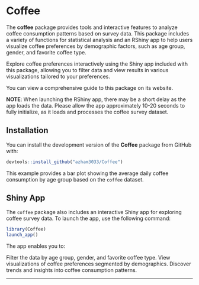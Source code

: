 
<!-- README.md is generated from README.Rmd. Please edit that file -->

# Coffee

The **coffee** package provides tools and interactive features to
analyze coffee consumption patterns based on survey data. This package
includes a variety of functions for statistical analysis and an RShiny
app to help users visualize coffee preferences by demographic factors,
such as age group, gender, and favorite coffee type.

Explore coffee preferences interactively using the Shiny app included
with this package, allowing you to filter data and view results in
various visualizations tailored to your preferences.

You can view a comprehensive guide to this package on its website.

**NOTE**: When launching the RShiny app, there may be a short delay as
the app loads the data. Please allow the app approximately 10-20 seconds
to fully initialize, as it loads and processes the coffee survey
dataset.

## Installation

You can install the development version of the **Coffee** package from
GitHub with:

``` r
devtools::install_github("azham3033/Coffee")
```

This example provides a bar plot showing the average daily coffee
consumption by age group based on the `coffee` dataset.

## Shiny App

The `coffee` package also includes an interactive Shiny app for
exploring coffee survey data. To launch the app, use the following
command:

``` r
library(Coffee)
launch_app()
```

The app enables you to:

Filter the data by age group, gender, and favorite coffee type. View
visualizations of coffee preferences segmented by demographics. Discover
trends and insights into coffee consumption patterns.

------------------------------------------------------------------------
